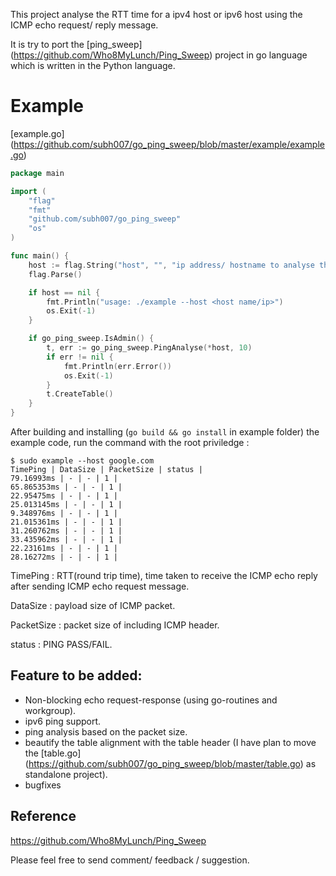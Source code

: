 This project analyse the RTT time for a ipv4 host or ipv6 host using the ICMP echo request/ reply message.

It is try to port the [ping_sweep] (https://github.com/Who8MyLunch/Ping_Sweep) project in go language which is written in the Python language.

Example
=======
[example.go] (https://github.com/subh007/go_ping_sweep/blob/master/example/example.go)
```go
package main

import (
	"flag"
	"fmt"
	"github.com/subh007/go_ping_sweep"
	"os"
)

func main() {
	host := flag.String("host", "", "ip address/ hostname to analyse the ping.")
	flag.Parse()

	if host == nil {
		fmt.Println("usage: ./example --host <host name/ip>")
		os.Exit(-1)
	}

	if go_ping_sweep.IsAdmin() {
		t, err := go_ping_sweep.PingAnalyse(*host, 10)
		if err != nil {
			fmt.Println(err.Error())
			os.Exit(-1)
		}
		t.CreateTable()
	}
}
```

After building and installing (`go build && go install` in example folder) the example code, run the command with the root priviledge :

```shell
$ sudo example --host google.com
TimePing | DataSize | PacketSize | status |
79.16993ms | - | - | 1 |
65.865353ms | - | - | 1 |
22.95475ms | - | - | 1 |
25.013145ms | - | - | 1 |
9.348976ms | - | - | 1 |
21.015361ms | - | - | 1 |
31.260762ms | - | - | 1 |
33.435962ms | - | - | 1 |
22.23161ms | - | - | 1 |
28.16272ms | - | - | 1 |
```
TimePing : RTT(round trip time), time taken to receive the ICMP echo reply after sending ICMP echo request message.

DataSize : payload size of ICMP packet.

PacketSize : packet size of including ICMP header.

status : PING PASS/FAIL.

Feature to be added:
-------------------
- Non-blocking echo request-response (using go-routines and workgroup).
- ipv6 ping support.
- ping analysis based on the packet size.
- beautify the table alignment with the table header (I have plan to move the [table.go] (https://github.com/subh007/go_ping_sweep/blob/master/table.go) as standalone project).
- bugfixes


Reference
---------
https://github.com/Who8MyLunch/Ping_Sweep

Please feel free to send comment/ feedback / suggestion. 
